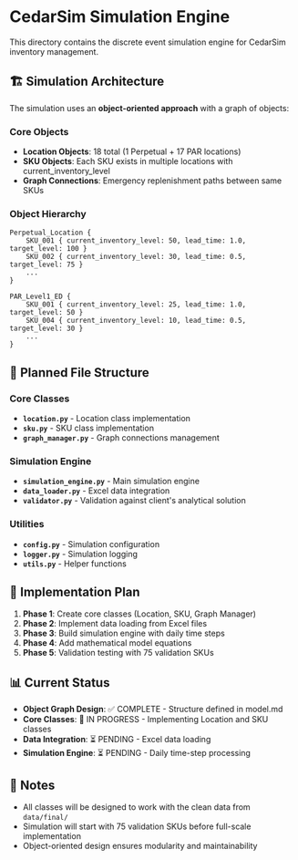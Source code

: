 # CedarSim Simulation Engine

This directory contains the discrete event simulation engine for CedarSim inventory management.

## 🏗️ Simulation Architecture

The simulation uses an **object-oriented approach** with a graph of objects:

### **Core Objects**
- **Location Objects**: 18 total (1 Perpetual + 17 PAR locations)
- **SKU Objects**: Each SKU exists in multiple locations with current_inventory_level
- **Graph Connections**: Emergency replenishment paths between same SKUs

### **Object Hierarchy**
```
Perpetual_Location {
    SKU_001 { current_inventory_level: 50, lead_time: 1.0, target_level: 100 }
    SKU_002 { current_inventory_level: 30, lead_time: 0.5, target_level: 75 }
    ...
}

PAR_Level1_ED {
    SKU_001 { current_inventory_level: 25, lead_time: 1.0, target_level: 50 }
    SKU_004 { current_inventory_level: 10, lead_time: 0.5, target_level: 30 }
    ...
}
```

## 📁 Planned File Structure

### **Core Classes**
- **`location.py`** - Location class implementation
- **`sku.py`** - SKU class implementation  
- **`graph_manager.py`** - Graph connections management

### **Simulation Engine**
- **`simulation_engine.py`** - Main simulation engine
- **`data_loader.py`** - Excel data integration
- **`validator.py`** - Validation against client's analytical solution

### **Utilities**
- **`config.py`** - Simulation configuration
- **`logger.py`** - Simulation logging
- **`utils.py`** - Helper functions

## 🚀 Implementation Plan

1. **Phase 1**: Create core classes (Location, SKU, Graph Manager)
2. **Phase 2**: Implement data loading from Excel files
3. **Phase 3**: Build simulation engine with daily time steps
4. **Phase 4**: Add mathematical model equations
5. **Phase 5**: Validation testing with 75 validation SKUs

## 📊 Current Status

- **Object Graph Design**: ✅ COMPLETE - Structure defined in model.md
- **Core Classes**: 🚧 IN PROGRESS - Implementing Location and SKU classes
- **Data Integration**: ⏳ PENDING - Excel data loading
- **Simulation Engine**: ⏳ PENDING - Daily time-step processing

## 📝 Notes

- All classes will be designed to work with the clean data from `data/final/`
- Simulation will start with 75 validation SKUs before full-scale implementation
- Object-oriented design ensures modularity and maintainability
